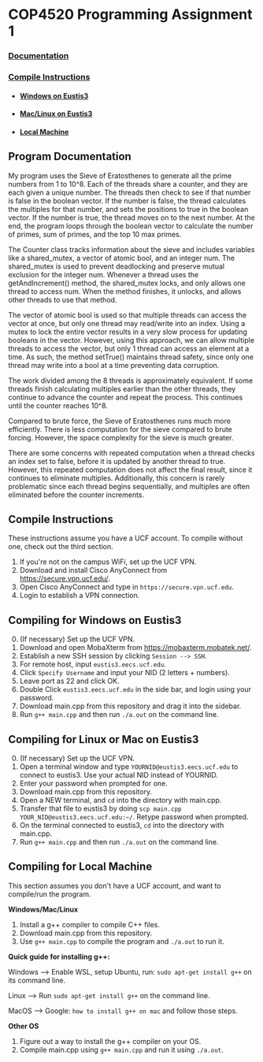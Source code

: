 # COP4520 Programming Assignment 1

### [Documentation](#Program-Documentation)

### [Compile Instructions](#Compile-Instructions)
- #### [Windows on Eustis3](#Compiling-for-Windows-on-Eustis3)
- #### [Mac/Linux on Eustis3](#Compiling-for-Linux-or-Mac-on-Eustis3)
- #### [Local Machine](#Compiling-for-Local-Machine)


## Program Documentation
My program uses the Sieve of Eratosthenes to generate all the prime numbers from 1 to 10^8.
Each of the threads share a counter, and they are each given a unique number.
The threads then check to see if that number is false in the boolean vector.
If the number is false, the thread calculates the multiples for that number, and sets the positions to true in the boolean vector.
If the number is true, the thread moves on to the next number.
At the end, the program loops through the boolean vector to calculate the number of primes, sum of primes, and the top 10 max primes.

The Counter class tracks information about the sieve and includes variables like a shared_mutex, a vector of atomic bool, and an integer num.
The shared_mutex is used to prevent deadlocking and preserve mutual exclusion for the integer num.
Whenever a thread uses the getAndIncrement() method, the shared_mutex locks, and only allows one thread to access num.
When the method finishes, it unlocks, and allows other threads to use that method.

The vector of atomic bool is used so that multiple threads can access the vector at once, but only one thread may read/write into an index.
Using a mutex to lock the entire vector results in a very slow process for updating booleans in the vector.
However, using this approach, we can allow multiple threads to access the vector, but only 1 thread can access an element at a time.
As such, the method setTrue() maintains thread safety, since only one thread may write into a bool at a time preventing data corruption.

The work divided among the 8 threads is approximately equivalent.
If some threads finish calculating multiples earlier than the other threads, they continue to advance the counter and repeat the process.
This continues until the counter reaches 10^8.

Compared to brute force, the Sieve of Eratosthenes runs much more efficiently.
There is less computation for the sieve compared to brute forcing.
However, the space complexity for the sieve is much greater.

There are some concerns with repeated computation when a thread checks an index set to false, before it is updated by another thread to true.
However, this repeated computation does not affect the final result, since it continues to eliminate multiples.
Additionally, this concern is rarely problematic since each thread begins sequentially, and multiples are often eliminated before the counter increments.

## Compile Instructions
These instructions assume you have a UCF account. To compile without one, check out the third section.

1. If you're not on the campus WiFi, set up the UCF VPN.
2. Download and install Cisco AnyConnect from https://secure.vpn.ucf.edu/.
3. Open Cisco AnyConnect and type in `https://secure.vpn.ucf.edu`.
4. Login to establish a VPN connection.


## Compiling for Windows on Eustis3

0. (If necessary) Set up the UCF VPN.
1. Download and open MobaXterm from https://mobaxterm.mobatek.net/.
2. Establish a new SSH session by clicking `Session --> SSH`.
3. For remote host, input `eustis3.eecs.ucf.edu`.
4. Click `Specify Username` and input your NID (2 letters + numbers).
5. Leave port as 22 and click OK.
6. Double Click `eustis3.eecs.ucf.edu` in the side bar, and login using your password.
7. Download main.cpp from this repository and drag it into the sidebar.
8. Run `g++ main.cpp` and then run `./a.out` on the command line.



## Compiling for Linux or Mac on Eustis3

0. (If necessary) Set up the UCF VPN.
1. Open a terminal window and type `YOURNID@eustis3.eecs.ucf.edu` to connect to eustis3. Use your actual NID instead of YOURNID.
2. Enter your password when prompted for one.
3. Download main.cpp from this repository.
4. Open a NEW terminal, and `cd` into the directory with main.cpp.
5. Transfer that file to eustis3 by doing `scp main.cpp YOUR_NID@eustis3.eecs.ucf.edu:~/`. Retype password when prompted.
6. On the terminal connected to eustis3, `cd` into the directory with main.cpp.
6. Run `g++ main.cpp` and then run `./a.out` on the command line.


## Compiling for Local Machine
This section assumes you don't have a UCF account, and want to compile/run the program.

**Windows/Mac/Linux**
1. Install a g++ compiler to compile C++ files.
2. Download main.cpp from this repository.
3. Use `g++ main.cpp` to compile the program and `./a.out` to run it.

**Quick guide for installing g++:**

Windows --> Enable WSL, setup Ubuntu, run: `sudo apt-get install g++` on its command line.

Linux --> Run `sudo apt-get install g++` on the command line.

MacOS --> Google: `how to install g++ on mac` and follow those steps.


**Other OS**
1. Figure out a way to install the g++ compiler on your OS.
2. Compile main.cpp using `g++ main.cpp` and run it using `./a.out`.
